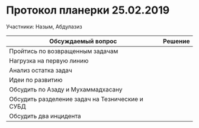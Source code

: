 # Протокол планерки 25.02.2019

Участники: Назым, Абдулазиз

Обсуждаемый вопрос | Решение
-------------------|--------
Пройтись по возвращенным задачам |
Нагрузка на первую линию |
Анализ остатка задач |
Идеи по развитию |
Обсудить по Азаду и Мухаммадхасану |
Обсудить разделение задач на Тезнические и СУБД |
Обсудить два инцидента |
